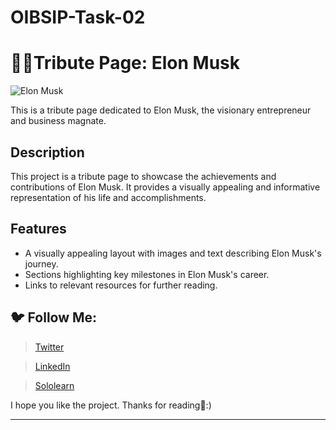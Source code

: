 # OIBSIP-Task-02

# 💁‍♂️Tribute Page: Elon Musk

![Elon Musk]()

This is a tribute page dedicated to Elon Musk, the visionary entrepreneur and business magnate.

## Description

This project is a tribute page to showcase the achievements and contributions of Elon Musk. It provides a visually appealing and informative representation of his life and accomplishments.

## Features

- A visually appealing layout with images and text describing Elon Musk's journey.
- Sections highlighting key milestones in Elon Musk's career.
- Links to relevant resources for further reading.

## 🐦 Follow Me:

> [Twitter](https://twitter.com/HemantkEtc116)

> [LinkedIn](https://www.linkedin.com/in/hemant-kumbhalkar-87393b235/)

> [Sololearn](https://www.sololearn.com/profile/24572821)

I hope you like the project. Thanks for reading🙋:)

<hr/>
<br/>
